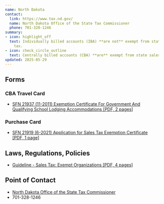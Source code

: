 ```yaml
---
name: North Dakota
contact:
  link: https://www.tax.nd.gov/
  name: North Dakota Office of the State Tax Commissioner
  phone: 701-328-1246
summary:
- icon: highlight_off
  text: Individually billed accounts (IBA) **are not** exempt from state sales
    tax.
- icon: check_circle_outline
  text: Centrally billed accounts (CBA) **are** exempt from state sales tax.
updated: 2025-05-29
---
```


## Forms

### CBA Travel Card

* [SFN 21937 (11-2011) Exemption Certificate For Government And Qualifying School Lodging Accommodations [PDF, 2 pages]](https://www.tax.nd.gov/sites/www/files/documents/forms/business/sales-use/exemption-certificate-for-govt-and-qualifying-school-lodging-accommodations.pdf)

### Purchase Card

* [SFN 21919 (6-2021) Application for Sales Tax Exemption Certificate [PDF, 1 page]](https://www.tax.nd.gov/sites/www/files/documents/forms/business/sales-use/application-for-sales-tax-exemption-certificate.pdf)

## Laws, Regulations, Policies

* [Guideline - Sales Tax: Exempt Organizations [PDF, 4 pages]](https://www.tax.nd.gov/sites/www/files/documents/guidelines/business/sales-use/guideline-exempt-organizations.pdf)

## Point of Contact
- [North Dakota Office of the State Tax Commissioner](https://www.tax.nd.gov/)
- 701-328-1246
